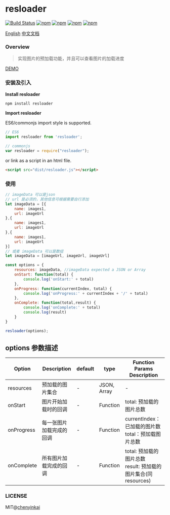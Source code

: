 # resloader

[![Build Status](https://travis-ci.org/chenyinkai/resloader.svg?branch=master)](https://travis-ci.org/chenyinkai/resloader)
[![npm](https://img.shields.io/npm/v/resloader.svg)](https://www.npmjs.com/package/resloader)
[![npm](https://img.shields.io/npm/dt/resloader.svg)](https://www.npmjs.com/package/resloader)
[![npm](https://img.shields.io/npm/l/resloader.svg)](https://www.npmjs.com/package/resloader)
[![npm](https://img.shields.io/badge/code_style-standard-brightgreen.svg)](https://github.com/standard/standard)

[English](https://github.com/chenyinkai/resloader)
[中文文档](https://github.com/chenyinkai/resloader/blob/master/READMECN.md)

### Overview

> 实现图片的预加载功能，并且可以查看图片的加载进度

[DEMO](https://chenyinkai.github.io/Pages/resloader/example/progress.html)

### 安装及引入

**Install resloader**

```sh
npm install resloader
```

**Import resloader**

ES6/commonjs import style is supported.

```js
// ES6
import resloader from 'resloader';

// commonjs
var resloader = require("resloader");
```

or link as a script in an html file.

```html
<script src="dist/resloader.js"></script>
```

### 使用

```js
// imageData 可以是json
// url 是必须的，其他信息可根据需要自行添加
let imageData = [{
    name: images1,
    url: imageUrl
},{
    name: images1,
    url: imageUrl
},{
    name: images1,
    url: imageUrl
}]
// 或者 imageData 可以是数组
let imageData = [imageUrl, imageUrl, imageUrl]

const options = {
    resources: imageData, //imageData expected a JSON or Array
    onStart: function(total) {
        console.log('onStart:' + total)
    },
    onProgress: function(currentIndex, total) {
        console.log('onProgress:' + currentIndex + '/' + total)
    },
    onComplete: function(total,result) {
        console.log('onComplete:' + total)
        console.log(result)
    }
}

resloader(options);
```

## options 参数描述

| Option         | Description              | default | type         | Function Params  Description      |
| -------------- | ----------------------   | ------- | ------------ | ------------------------ |
| resources      | 预加载的图片集合          | -        | JSON, Array  |           -              |
| onStart        | 图片开始加载时的回调       | -       | Function     |   total: 预加载的图片总数              |
| onProgress     | 每一张图片加载完成的回调   | -       | Function     |   currentIndex：已加载的图片数<br> total：预加载图片总数              |
| onComplete     | 所有图片加载完成的回调     | -       | Function     |   total: 预加载的图片总数 <br> result: 预加载的图片集合(同resources)   |



### LICENSE

MIT@[chenyinkai](https://github.com/chenyinkai)